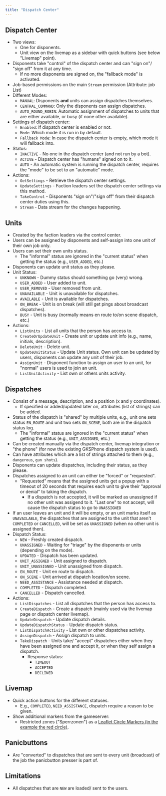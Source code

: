 ```yaml
---
title: "Dispatch Center"
---
```


## Dispatch Center

* Two views:
    * One for disponents.
    * Unit view on the livemap as a sidebar with quick buttons (see below "Livemap" point).
* Disponents take "control" of the dispatch center and can "sign on"/ "sign off" from it at any time.
    * If no more disponents are signed on, the "fallback mode" is activated.
* Job-based permissions on the main `Stream` permission (Attribute: job List)
* Different Modes:
    * `MANUAL`: Disponents **and** units can assign dispatches themselves.
    * `CENTRAL_COMMAND`: Only the disponents can assign dispatches.
    * `AUTO_ROUND_ROBIN`: Automatic assignment of dispatches to units that are either available, or busy (if none other available).
* Settings of dispatch center:
    * `Enabled`: If dispatch center is enabled or not.
    * `Mode`: Which mode it is run in by default.
    * `Fallback Mode`: In case the dispatch center is empty, which mode it will fallback into.
* Status:
    * `INACTIVE` - No one in the dispatch center (and not run by a bot).
    * `ACTIVE` - Dispatch center has "humans" signed on to it.
    * `AUTO` - An automatic system is running the dispatch center, requires the "mode" to be set to an "automatic" mode.
* Actions:
    * `GetSettings` - Retrieve the dispatch center settings.
    * `UpdateSettings` - Faction leaders set the dispatch center settings via this method.
    * `TakeControl` - Disponents "sign on"/"sign off" from their dispatch center duties using this.
    * `Stream` - Data stream for the changes happening.

## Units

* Created by the faction leaders via the control center.
* Users can be assigned by disponents and self-assign into one unit of their own job only.
* Users can set their own units status.
    * The "informal" status are ignored in the "current status" when getting the status (e.g., `USER_ADDED`, etc.)
* Disponents can update unit status as they please.
* Unit Status:
    * `UNKNOWN` - Dummy status should something go (very) wrong.
    * `USER_ADDED` - User added to unit.
    * `USER_REMOVED` - User removed from unit.
    * `UNAVAILABLE` - Unit is unavailable for dispatches.
    * `AVAILABLE` - Unit is available for dispatches.
    * `ON_BREAK` - Unit is on break (will still get pings about broadcast dispatches).
    * `BUSY` - Unit is busy (normally means en route to/on scene dispatch, etc.)
* Actions:
    * `ListUnits` - List all units that the person has access to.
    * `CreateOrUpdateUnit` - Create unit or update unit info (e.g., name, initials, description).
    * `DeleteUnit` - Delete unit.
    * `UpdateUnitStatus` - Update Unit status. Own unit can be updated by users, disponents can update any unit of their job.
    * `AssignUnit` - Disponent function to assign an user to an unit, for "normal" users is used to join an unit.
    * `ListUnitActivity` - List own or others units activity.

## Dispatches

* Consist of a message, description, and a position (x and y coordinates).
    * If specified or added/updated later on, attributes (list of strings) can be added.
* Status of the dispatch is "shared" by multiple units, e.g., unit one sets status `EN_ROUTE` and unit two sets `ON_SCENE`, both are in the dispatch status log.
    * The "informal" status are ignored in the "current status" when getting the status (e.g., `UNIT_ASSIGNED`, etc.)
* Can be created manually via the dispatch center, livemap integration or "the phone" (for now the existing GKSPhone dispatch system is used).
* Can have attributes which are a list of strings attached to them (e.g., `dangerous`, `gun shots`).
* Disponents can update dispatches, including their status, as they please.
* Dispatches assigned to an unit can either be "forced" or "requested".
    * "Requested" means that the assigned units get a popup with a timeout of 20 seconds that requires each unit to give their "approval or denial" to taking the dispatch.
        * If a dispatch is not accepted, it will be marked as unassigned if no other unit was assigend to it. "Last one" to not accept, will cause the dispatch status to go to `UNASSIGNED`
* If an user leaves an unit and it will be empty, or an unit marks itself as `UNAVAILABLE`, the dispatches that are assigned to the unit that aren't `COMPLETED` or `CANCELLED`, will be set as `UNASSIGNED` (when no other unit is assigned then).
* Dispatch Status:
    * `NEW` - Freshly created dispatch.
    * `UNASSIGNED` - Waiting for "triage" by the disponents or units (depending on the mode).
    * `UPDATED` - Dispatch has been updated.
    * `UNIT_ASSIGNED` - Unit assigned to dispatch.
    * `UNIT_UNASSIGNED` - Unit unassigned from dispatch.
    * `EN_ROUTE` - Unit en route to dispatch.
    * `ON_SCENE` - Unit arrived at dispatch location/on scene.
    * `NEED_ASSISTANCE` - Assistance needed at dispatch.
    * `COMPLETED` - Dispatch completed.
    * `CANCELLED` - Dispatch cancelled.
* Actions:
    * `ListDispatches` - List all dispatches that the person has access to.
    * `CreateDispatch` - Create a dispatch (mainly used via the livemap page or dispatch center livemap).
    * `UpdateDispatch` - Update dispatch details.
    * `UpdateDispatchStatus` - Update dispatch status.
    * `ListDispatchActivity` - List own or other dispatches activity.
    * `AssignDispatch` - Assign dispatch to units.
    * `TakeDispatch` - Units take/ "accept" dispatches either when they have been assigned one and accept it, or when they self assign a dispatch.
        * Response status:
            * `TIMEOUT`
            * `ACCEPTED`
            * `DECLINED`

## Livemap

* Quick action buttons for the different statuses.
    * E.g., `COMPLETED`, `NEED_ASSISTANCE`, dispatch require a reason to be given.
* Show additional markers from the gameserver:
    * Restricted zones ("Sperrzonen") as a [Leaflet Circle Markers (in the example the red circle)](https://leafletjs.com/examples/quick-start/#markers-circles-and-polygons).

## Panicbuttons

* Are "converted" to dispatches that are sent to every unit (broadcast) of the job the panicbutton presser is part of.

## Limitations

* All dispatches that are `NEW` are loaded/ sent to the users.
